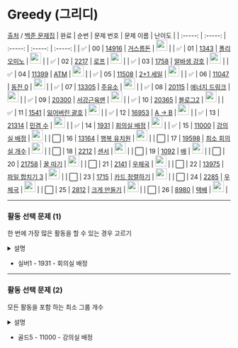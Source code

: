 # Greedy (그리디)

[출처](https://github.com/tony9402/baekjoon/tree/main/greedy) /
[백준 문제집](https://www.acmicpc.net/workbook/view/7645)
| 완료 | 순번 | 문제 번호 | 문제 이름 | 난이도 |
| :-----: | :-----: | :-----: | :-----: | :-----: |
| ✅ | 00 | <a href="https://www.acmicpc.net/problem/14916" target="_blank">14916</a> | <a href="./14916.js" target="_blank">거스름돈</a> | <img height="25px" width="25px" src="https://static.solved.ac/tier_small/6.svg"/> |
| ✅ | 01 | <a href="https://www.acmicpc.net/problem/1343" target="_blank">1343</a> | <a href="./1343.js" target="_blank">폴리오미노</a> | <img height="25px" width="25px" src="https://static.solved.ac/tier_small/6.svg"/> |
| ✅ | 02 | <a href="https://www.acmicpc.net/problem/2217" target="_blank">2217</a> | <a href="./2217.js" target="_blank">로프</a> | <img height="25px" width="25px" src="https://static.solved.ac/tier_small/7.svg"/> |
| ✅ | 03 | <a href="https://www.acmicpc.net/problem/1758" target="_blank">1758</a> | <a href="./1758.js" target="_blank">알바생 강호</a> | <img height="25px" width="25px" src="https://static.solved.ac/tier_small/7.svg"/> |
| ✅ | 04 | <a href="https://www.acmicpc.net/problem/11399" target="_blank">11399</a> | <a href="./11399.js" target="_blank">ATM</a> | <img height="25px" width="25px" src="https://static.solved.ac/tier_small/7.svg"/> |
| ✅ | 05 | <a href="https://www.acmicpc.net/problem/11508" target="_blank">11508</a> | <a href="./11508.js" target="_blank">2+1 세일</a> | <img height="25px" width="25px" src="https://static.solved.ac/tier_small/7.svg"/> |
| ✅ | 06 | <a href="https://www.acmicpc.net/problem/11047" target="_blank">11047</a> | <a href="./11047.js" target="_blank">동전 0</a> | <img height="25px" width="25px" src="https://static.solved.ac/tier_small/7.svg"/> |
| ✅ | 07 | <a href="https://www.acmicpc.net/problem/13305" target="_blank">13305</a> | <a href="./13305.js" target="_blank">주유소</a> | <img height="25px" width="25px" src="https://static.solved.ac/tier_small/8.svg"/> |
| ✅ | 08 | <a href="https://www.acmicpc.net/problem/20115" target="_blank">20115</a> | <a href="./20115.js" target="_blank">에너지 드링크</a> | <img height="25px" width="25px" src="https://static.solved.ac/tier_small/8.svg"/> |
| ✅ | 09 | <a href="https://www.acmicpc.net/problem/20300" target="_blank">20300</a> | <a href="./20300.js" target="_blank">서강근육맨</a> | <img height="25px" width="25px" src="https://static.solved.ac/tier_small/8.svg"/> |
| ✅ | 10 | <a href="https://www.acmicpc.net/problem/20365" target="_blank">20365</a> | <a href="./20365.js" target="_blank">블로그2</a> | <img height="25px" width="25px" src="https://static.solved.ac/tier_small/8.svg"/> |
| ✅ | 11 | <a href="https://www.acmicpc.net/problem/1541" target="_blank">1541</a> | <a href="./1541.js" target="_blank">잃어버린 괄호</a> | <img height="25px" width="25px" src="https://static.solved.ac/tier_small/9.svg"/> |
| ✅ | 12 | <a href="https://www.acmicpc.net/problem/16953" target="_blank">16953</a> | <a href="./16953.js" target="_blank">A → B</a> | <img height="25px" width="25px" src="https://static.solved.ac/tier_small/9.svg"/> |
| ✅ | 13 | <a href="https://www.acmicpc.net/problem/21314" target="_blank">21314</a> | <a href="./21314.js" target="_blank">민겸 수</a> | <img height="25px" width="25px" src="https://static.solved.ac/tier_small/9.svg"/> |
| ✅ | 14 | <a href="https://www.acmicpc.net/problem/1931" target="_blank">1931</a> | <a href="./1931.js" target="_blank">회의실 배정</a> | <img height="25px" width="25px" src="https://static.solved.ac/tier_small/10.svg"/> |
| ✅ | 15 | <a href="https://www.acmicpc.net/problem/11000" target="_blank">11000</a> | <a href="./11000.js" target="_blank">강의실 배정</a> | <img height="25px" width="25px" src="https://static.solved.ac/tier_small/11.svg"/> |
| ⬜️ | 16 | <a href="https://www.acmicpc.net/problem/13164" target="_blank">13164</a> | <a href="./13164.js" target="_blank">행복 유치원</a> | <img height="25px" width="25px" src="https://static.solved.ac/tier_small/11.svg"/> |
| ⬜️ | 17 | <a href="https://www.acmicpc.net/problem/19598" target="_blank">19598</a> | <a href="./19598.js" target="_blank">최소 회의실 개수</a> | <img height="25px" width="25px" src="https://static.solved.ac/tier_small/11.svg"/> |
| ⬜️ | 18 | <a href="https://www.acmicpc.net/problem/2212" target="_blank">2212</a> | <a href="./2212.js" target="_blank">센서</a> | <img height="25px" width="25px" src="https://static.solved.ac/tier_small/11.svg"/> |
| ⬜️ | 19 | <a href="https://www.acmicpc.net/problem/1092" target="_blank">1092</a> | <a href="./1092.js" target="_blank">배</a> | <img height="25px" width="25px" src="https://static.solved.ac/tier_small/11.svg"/> |
| ⬜️ | 20 | <a href="https://www.acmicpc.net/problem/21758" target="_blank">21758</a> | <a href="./21758.js" target="_blank">꿀 따기</a> | <img height="25px" width="25px" src="https://static.solved.ac/tier_small/11.svg"/> |
| ⬜️ | 21 | <a href="https://www.acmicpc.net/problem/2141" target="_blank">2141</a> | <a href="./2141.js" target="_blank">우체국</a> | <img height="25px" width="25px" src="https://static.solved.ac/tier_small/12.svg"/> |
| ⬜️ | 22 | <a href="https://www.acmicpc.net/problem/13975" target="_blank">13975</a> | <a href="./13975.js" target="_blank">파일 합치기 3</a> | <img height="25px" width="25px" src="https://static.solved.ac/tier_small/12.svg"/> |
| ⬜️ | 23 | <a href="https://www.acmicpc.net/problem/1715" target="_blank">1715</a> | <a href="./1715.js" target="_blank">카드 정렬하기</a> | <img height="25px" width="25px" src="https://static.solved.ac/tier_small/12.svg"/> |
| ⬜️ | 24 | <a href="https://www.acmicpc.net/problem/2285" target="_blank">2285</a> | <a href="./2285.js" target="_blank">우체국</a> | <img height="25px" width="25px" src="https://static.solved.ac/tier_small/12.svg"/> |
| ⬜️ | 25 | <a href="https://www.acmicpc.net/problem/2812" target="_blank">2812</a> | <a href="./2812.js" target="_blank">크게 만들기</a> | <img height="25px" width="25px" src="https://static.solved.ac/tier_small/13.svg"/> |
| ⬜️ | 26 | <a href="https://www.acmicpc.net/problem/8980" target="_blank">8980</a> | <a href="./8980.js" target="_blank">택배</a> | <img height="25px" width="25px" src="https://static.solved.ac/tier_small/14.svg"/> |

---

### 활동 선택 문제 (1)

한 번에 가장 많은 활동을 할 수 있는 경우 고르기

<details>
<summary>설명</summary>

| index |  1  |  2  |  3  |  4  |  5  |
| :---: | :-: | :-: | :-: | :-: | :-: |
| start |  1  |  2  |  5  |  6  |  8  |
|  end  |  3  |  4  |  7  |  9  |  9  |

|  1  |  2  |  3  |  4  |  5  |  6  |  7  |  8  |  9  |
| :-: | :-: | :-: | :-: | :-: | :-: | :-: | :-: | :-: |
|     |  2  |  2  |  2  |     |  4  |  4  |  4  |  4  |
|  1  |  1  |  1  |     |  3  |  3  |  3  |  5  |  5  |

-> 1, 3, 5가 가장 많은 활동하는 경우

```javascript
const sorted = input.sort(([s1, e1], [s2, e2]) =>
  e1 !== e2 ? e1 - e2 : s1 - s2
);

let result = [];
let lastTIme = 0;

for (const [startTime, endTime] of sorted) {
  if (lastTime <= startTime) {
    lastTime = endTime;
    result.push([startTime, endTime]);
  }
}
```

</details>

- 실버1 - 1931 - 회의실 배정

---

### 활동 선택 문제 (2)

모든 활동을 포함 하는 최소 그룹 개수

<details>
<summary>설명</summary>

```javascript
const timeList = input
  .flatMap(([s, e]) => [
    [1, s],
    [-1, e],
  ])
  .sort(([type1, time1], [type2, time2]) =>
    time1 !== time2 ? time1 - time2 : type1 - type2
  )
  .map(([s, _]) => s);
// console.log(timeList);

const maxCnt = timeList.reduce(
  ([cnt, max], cur) => {
    const curCnt = cnt + cur;
    return [curCnt, Math.max(max, curCnt)];
  },
  [0, 0]
);
console.log(maxCnt[1]);
```

</details>

- 골드5 - 11000 - 강의실 배정
